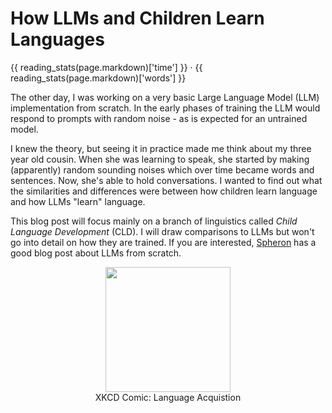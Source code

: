 # How LLMs and Children Learn Languages

{{ reading_stats(page.markdown)['time'] }} · {{ reading_stats(page.markdown)['words'] }}

The other day, I was working on a very basic Large Language Model (LLM)
implementation from scratch. In the early phases of training the LLM would
respond to prompts with random noise - as is expected for an untrained model.

I knew the theory, but seeing it in practice made me think about my three year
old cousin. When she was learning to speak, she started by making (apparently)
random sounding noises which over time became words and sentences. Now, she's
able to hold conversations. I wanted to find out what the similarities and
differences were between how children learn language and how LLMs "learn"
language.

This blog post will focus mainly on a branch of linguistics called _Child
Language Development_ (CLD). I will draw comparisons to LLMs but won't go into
detail on how they are trained. If you are interested, [Spheron](https://blog.spheron.network/how-to-build-an-llm-from-scratch-a-step-by-step-guide) has a good blog post about LLMs from scratch.

<figure style="text-align: center">
  <img src="https://imgs.xkcd.com/comics/language_acquisition.png" width="200">
  <figcaption>XKCD Comic: Language Acquistion</figcaption>
</figure>
